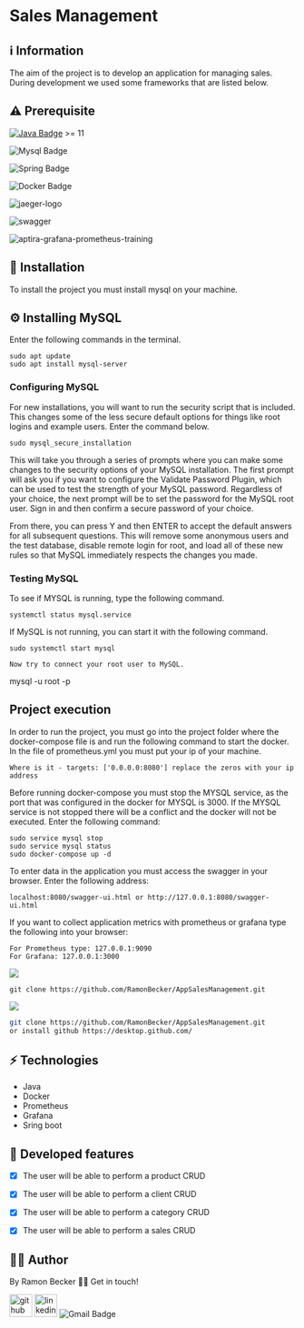 # Sales Management
 
## :information_source: Information 

The aim of the project is to develop an application for managing sales. During development we used some frameworks that are listed below.


## ⚠️ Prerequisite
[![Java Badge](https://img.shields.io/badge/Java-ED8B00?style=for-the-badge&logo=java&logoColor=white)](https://www.oracle.com/br/java/technologies/javase-downloads.html) >= 11 

![Mysql Badge](https://img.shields.io/badge/MySQL-00000F?style=for-the-badge&logo=mysql&logoColor=white)

![Spring Badge](https://img.shields.io/badge/Spring-6DB33F?style=for-the-badge&logo=spring&logoColor=white)

![Docker Badge](https://img.shields.io/badge/Docker-2CA5E0?style=for-the-badge&logo=docker&logoColor=white)

![jaeger-logo](https://user-images.githubusercontent.com/44611131/122459537-6bbcc500-cf87-11eb-9a77-4415df12cb9c.png)

![swagger](https://user-images.githubusercontent.com/44611131/122459677-9444bf00-cf87-11eb-8d12-e62969a3de1a.png)

![aptira-grafana-prometheus-training](https://user-images.githubusercontent.com/44611131/122459691-97d84600-cf87-11eb-9e99-4afc34cf26bf.png)


## :rocket: Installation

To install the project you must install mysql on your machine.

## ⚙️ Installing MySQL

Enter the following commands in the terminal.

```
sudo apt update
sudo apt install mysql-server

```
### Configuring MySQL

For new installations, you will want to run the security script that is included. This changes some of the less secure default options for things like root logins and example users. Enter the command below.

```
sudo mysql_secure_installation
```
This will take you through a series of prompts where you can make some changes to the security options of your MySQL installation. The first prompt will ask you if you want to configure the Validate Password Plugin, which can be used to test the strength of your MySQL password. Regardless of your choice, the next prompt will be to set the password for the MySQL root user. Sign in and then confirm a secure password of your choice.

From there, you can press Y and then ENTER to accept the default answers for all subsequent questions. This will remove some anonymous users and the test database, disable remote login for root, and load all of these new rules so that MySQL immediately respects the changes you made.

### Testing MySQL

To see if MYSQL is running, type the following command.

```
systemctl status mysql.service
```

If MySQL is not running, you can start it with the following command.
```
sudo systemctl start mysql

Now try to connect your root user to MySQL.
```
mysql -u root -p



## Project execution

In order to run the project, you must go into the project folder where the docker-compose file is and run the following command to start the docker.
In the file of prometheus.yml you must put your ip of your machine.

```
Where is it - targets: ['0.0.0.0:8080'] replace the zeros with your ip address
```

Before running docker-compose you must stop the MYSQL service, as the port that was configured in the docker for MYSQL is 3000. If the MYSQL service is not stopped there will be a conflict and the docker will not be executed. Enter the following command:

```
sudo service mysql stop
sudo service mysql status
sudo docker-compose up -d

```
To enter data in the application you must access the swagger in your browser. Enter the following address: 
```
localhost:8080/swagger-ui.html or http://127.0.0.1:8080/swagger-ui.html
```
If you want to collect application metrics with prometheus or grafana type the following into your browser:

```
For Prometheus type: 127.0.0.1:9090
For Grafana: 127.0.0.1:3000
```

![](https://img.shields.io/badge/Linux-FCC624?style=for-the-badge&logo=linux&logoColor=black)

```
git clone https://github.com/RamonBecker/AppSalesManagement.git
```

![](https://img.shields.io/badge/Windows-0078D6?style=for-the-badge&logo=windows&logoColor=white)


```sh
git clone https://github.com/RamonBecker/AppSalesManagement.git
or install github https://desktop.github.com/ 

```

## :zap: Technologies	

- Java
- Docker
- Prometheus
- Grafana
- Sring boot

## :memo: Developed features

- [x] The user will be able to perform a product CRUD
- [x] The user will be able to perform a client CRUD
- [x] The user will be able to perform a category CRUD
- [x] The user will be able to perform a sales CRUD


## :technologist:	 Author

By Ramon Becker 👋🏽 Get in touch!



[<img src='https://cdn.jsdelivr.net/npm/simple-icons@3.0.1/icons/github.svg' alt='github' height='40'>](https://github.com/RamonBecker)  [<img src='https://cdn.jsdelivr.net/npm/simple-icons@3.0.1/icons/linkedin.svg' alt='linkedin' height='40'>](https://www.linkedin.com/in/https://www.linkedin.com/in/ramon-becker-da-silva-96b81b141//)
![Gmail Badge](https://img.shields.io/badge/-ramonbecker68@gmail.com-c14438?style=flat-square&logo=Gmail&logoColor=white&link=mailto:ramonbecker68@gmail.com)

